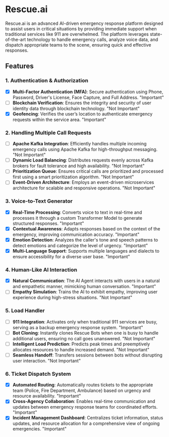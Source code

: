 # Rescue.ai

Rescue.ai is an advanced AI-driven emergency response platform designed to assist users in critical situations by providing immediate support when traditional services like 911 are overwhelmed. The platform leverages state-of-the-art technology to handle emergency calls, analyze voice data, and dispatch appropriate teams to the scene, ensuring quick and effective responses.

## Features

### 1. Authentication & Authorization
- [x] **Multi-Factor Authentication (MFA)**: Secure authentication using Phone, Password, Driver's License, Face Capture, and Full Address. "Important"
- [ ] **Blockchain Verification**: Ensures the integrity and security of user identity data through blockchain technology. "Not Important"
- [x] **Geofencing**: Verifies the user’s location to authenticate emergency requests within the service area. "Important"

### 2. Handling Multiple Call Requests
- [ ] **Apache Kafka Integration**: Efficiently handles multiple incoming emergency calls using Apache Kafka for high-throughput messaging. "Not Important"
- [ ] **Dynamic Load Balancing**: Distributes requests evenly across Kafka brokers for fault tolerance and high availability. "Not Important"
- [ ] **Prioritization Queue**: Ensures critical calls are prioritized and processed first using a smart prioritization algorithm. "Not Important"
- [ ] **Event-Driven Architecture**: Employs an event-driven microservices architecture for scalable and responsive operations. "Not Important"

### 3. Voice-to-Text Generator
- [x] **Real-Time Processing**: Converts voice to text in real-time and processes it through a custom Transformer Model to generate structured responses. "Important"
- [x] **Contextual Awareness**: Adapts responses based on the context of the emergency, improving communication accuracy. "Important"
- [x] **Emotion Detection**: Analyzes the caller's tone and speech patterns to detect emotions and categorize the level of urgency. "Important"
- [x] **Multi-Language Support**: Supports multiple languages and dialects to ensure accessibility for a diverse user base. "Important"

### 4. Human-Like AI Interaction
- [x] **Natural Communication**: The AI Agent interacts with users in a natural and empathetic manner, mimicking human conversation. "Important"
- [ ] **Empathy Simulation**: Trains the AI to exhibit empathy, improving user experience during high-stress situations. "Not Important"

### 5. Load Handler
- [ ] **911 Integration**: Activates only when traditional 911 services are busy, serving as a backup emergency response system. "Important"
- [ ] **Bot Cloning**: Instantly clones Rescue Bots when one is busy to handle additional users, ensuring no call goes unanswered. "Not Important"
- [ ] **Intelligent Load Prediction**: Predicts peak times and preemptively allocates resources to handle increased demand. "Not Important"
- [ ] **Seamless Handoff**: Transfers sessions between bots without disrupting user interaction. "Not Important"

### 6. Ticket Dispatch System
- [x] **Automated Routing**: Automatically routes tickets to the appropriate team (Police, Fire Department, Ambulance) based on urgency and resource availability. "Important"
- [x] **Cross-Agency Collaboration**: Enables real-time communication and updates between emergency response teams for coordinated efforts. "Important"
- [x] **Incident Management Dashboard**: Centralizes ticket information, status updates, and resource allocation for a comprehensive view of ongoing emergencies. "Important"
